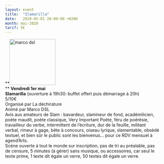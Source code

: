 ```yaml
---
layout: event
title:  "Slamarilla"
date:   2020-05-01 20:00:00 +0200
month: mai-2020
tarif: 5€
---
```

**<img class=" size-thumbnail wp-image-6064 alignleft" src="http://localhost/wpagendarts/wp-content/uploads/2019/02/marco-dsl.jpg?w=150" alt="marco dsl" width="150" height="150" srcset="http://localhost/wpagendarts/wp-content/uploads/2019/02/marco-dsl.jpg 600w, http://localhost/wpagendarts/wp-content/uploads/2019/02/marco-dsl-300x300.jpg 300w, http://localhost/wpagendarts/wp-content/uploads/2019/02/marco-dsl-150x150.jpg 150w" sizes="(max-width: 150px) 100vw, 150px" />  
** **Vendredi 1er mai  
Slamarilla** (ouverture à 19h30: buffet offert puis démarrage à 20h)  
5/10€  
Organisé par La déchirature  
Animé par Marco DSL  
Avis aux amateurs de Slam : bavardeur, slamineur de fond, académilicien, poète maudit, poète classique, Very Important Poète, féru de poérésie, travailleur du verbe, intermittent de l’écriture, dur de la feuille, militant verbal, rimeur à gage, bête à concours, oiseau lyrique, slamentable, obsédé textuel, et bien sûr le public sont les bienvenus… pour ce RDV mensuel à agend’Arts.  
Scène ouverte à tout le monde sur inscription, pas de tri au préalable, pas de censure, 5 minutes (à gérer) sans musique, ou accessoires, car seul le texte prime, 1 texte dit égale un verre, 50 textes dit égale un verre.

<div id="wordads-preview-parent" class="wpcnt">
  <div class="wpa">
  </div>
</div>